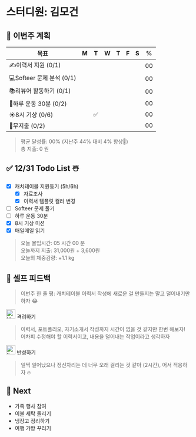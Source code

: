 # 스터디원: 김모건

## 🚀 이번주 계획

| 목표                      | M   | T   | W   | T   | F   | S   | %   |
| ------------------------- | --- | --- | --- | --- | --- | --- | --- |
| ✍️이력서 지원 (0/1)       |     |     |     |     |     |     | 00  |
| 💻Softeer 문제 분석 (0/1) |     |     |     |     |     |     | 00  |
| 📚리뷰어 활동하기 (0/1)   |     |     |     |     |     |     | 00  |
| 💪하루 운동 30분 (0/2)    |     |     |     |     |     |     | 00  |
| ☀️8시 기상 (0/6)          |     | ✅  |     |     |     |     | 00  |
| 💸무지출 (0/2)            |     |     |     |     |     |     | 00  |

> 평균 달성률: 00% (지난주 44% 대비 4% 향상🎉) <br>
> 총 지출: 0 원 <br>

## ✅ 12/31 Todo List ☃️

- [x] 캐치테이블 지원동기 (5h/6h)
  - [x] 자료조사
  - [x] 이력서 템플릿 컬러 변경
- [ ] Softeer 문제 풀기
- [ ] 하루 운동 30분
- [x] 8시 기상 미션
- [x] 매일메일 읽기

> 오늘 몰입시간: 05 시간 00 분<br>
> 오늘까지 지출: 31,000원 + 3,600원<br>
> 오늘의 체중감량: +1.1 kg

## 🎉 셀프 피드백

> 이번주 한 줄 평: 캐치테이블 이력서 작성에 새로운 걸 만들지는 말고 덜어내기만 하자 😂

<img src="https://raw.githubusercontent.com/Tarikul-Islam-Anik/Animated-Fluent-Emojis/master/Emojis/Smilies/Hugging%20Face.png" alt="Hugging Face" width="25" height="25"> 격려하기</img>

> 이력서, 포트폴리오, 자기소개서 작성까지 시간이 없을 것 같지만 한번 해보자! <br>
> 어차피 수정해야 할 이력서이고, 내용을 덜어내는 작업이라고 생각하자 <br>

<img src="https://raw.githubusercontent.com/Tarikul-Islam-Anik/Animated-Fluent-Emojis/master/Emojis/Smilies/Face%20with%20Monocle.png" alt="Face with Monocle" width="25" height="25"> 반성하기</img>

> 일찍 일어났으나 정신차리는 데 너무 오래 걸리는 것 같아 (2시간), 어서 적응하자 🔥<br>

## 🌱 Next

- 가족 행사 참여
- 이불 세탁 돌리기
- 냉장고 정리하기
- 여행 가방 꾸리기
